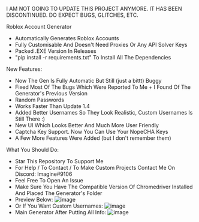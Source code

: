 I AM NOT GOING TO UPDATE THIS PROJECT ANYMORE. IT HAS BEEN DISCONTINUED. DO EXPECT BUGS, GLITCHES, ETC.

Roblox Account Generator

- Automatically Generates Roblox Accounts
- Fully Customisable And Doesn't Need Proxies Or Any API Solver Keys
- Packed .EXE Version In Releases
- "pip install -r requirements.txt" To Install All The Dependencies

New Features:
- Now The Gen Is Fully Automatic But Still (just a bittt) Buggy
- Fixed Most Of The Bugs Which Were Reported To Me + I Found Of The Generator's Previous Version
- Random Passwords
- Works Faster Than Update 1.4
- Added Better Usernames So They Look Realistic, Custom Usernames Is Still There :)
- New UI Which Looks Better And Much More User Friendly
- Captcha Key Support. Now You Can Use Your NopeCHA Keys
- A Few More Features Were Added (but I don't remember them)

What You Should Do:
- Star This Repository To Support Me
- For Help / To Contact / To Make Custom Projects Contact Me On Discord: Imagine#9106
- Feel Free To Open An Issue
- Make Sure You Have The Compatible Version Of Chromedriver Installed And Placed The Generator's Folder
- Preview Below:
![image](https://user-images.githubusercontent.com/74649094/201695627-1973cef6-b7e2-4fde-8690-265c1bd8e41d.png)
- Or If You Want Custom Usernames:
![image](https://user-images.githubusercontent.com/74649094/201695737-3f376b58-37fb-47bf-b377-17a675817bfc.png)
- Main Generator After Putting All Info:
![image](https://user-images.githubusercontent.com/74649094/201695469-59de5ebf-1dbb-45a2-93f7-028e736505f1.png)
